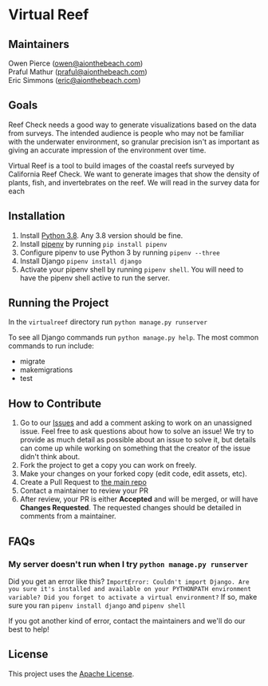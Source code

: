 # Virtual Reef

## Maintainers
Owen Pierce (owen@aionthebeach.com)  
Praful Mathur (praful@aionthebeach.com)  
Eric Simmons (eric@aionthebeach.com)


## Goals
Reef Check needs a good way to generate visualizations based on the data from surveys.
The intended audience is people who may not be familiar with the underwater environment,
so granular precision isn't as important as giving an accurate impression of the environment
over time.

Virtual Reef is a tool to build images of the coastal reefs surveyed by California Reef Check.
We want to generate images that show the density of plants, fish, and invertebrates on the reef. 
We will read in the survey data for each 

## Installation
1. Install [Python 3.8](https://www.python.org/downloads/). Any 3.8 version should be fine.
2. Install [pipenv](https://github.com/pypa/pipenv) by running `pip install pipenv`
3. Configure pipenv to use Python 3 by running `pipenv --three`
4. Install Django `pipenv install django`
5. Activate your pipenv shell by running `pipenv shell`. You will need to have the pipenv shell active to run the server.

## Running the Project
In the `virtualreef` directory run `python manage.py runserver`

To see all Django commands run `python manage.py help`. The most common commands to run include:
* migrate
* makemigrations
* test

## How to Contribute
1. Go to our [Issues](https://github.com/aionthebeach/virtual-reef/issues) and add a comment asking to work on an unassigned issue. Feel free to ask questions about how to solve an issue! We try to provide as much detail as possible about an issue to solve it, but details can come up while working on something that the creator of the issue didn't think about.
2. Fork the project to get a copy you can work on freely.
3. Make your changes on your forked copy (edit code, edit assets, etc).
4. Create a Pull Request to [the main repo](https://github.com/aionthebeach/virtual-reef)
5. Contact a maintainer to review your PR
6. After review, your PR is either **Accepted** and will be merged, or will have **Changes Requested**. The requested changes should be detailed in comments from a maintainer.

## FAQs
### My server doesn't run when I try `python manage.py runserver`
Did you get an error like this?
`ImportError: Couldn't import Django. Are you sure it's installed and available on your PYTHONPATH environment variable? Did you forget to activate a virtual environment?`
If so, make sure you ran `pipenv install django` and `pipenv shell`

If you got another kind of error, contact the maintainers and we'll do our best to help!

## License
This project uses the [Apache License](https://github.com/aionthebeach/virtual-reef/license.txt).

